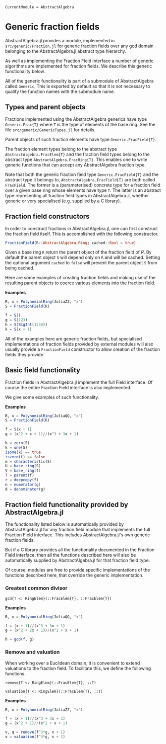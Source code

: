```@meta
CurrentModule = AbstractAlgebra
```

# Generic fraction fields

AbstractAlgebra.jl provides a module, implemented in `src/generic/Fraction.jl` for
generic fraction fields over any gcd domain belonging to the AbstractAlgebra.jl
abstract type hierarchy.

As well as implementing the Fraction Field interface a number of generic algorithms are
implemented for fraction fields. We describe this generic functionality below.

All of the generic functionality is part of a submodule of AbstractAlgebra called
`Generic`. This is exported by default so that it is not necessary to qualify the
function names with the submodule name.

## Types and parent objects

Fractions implemented using the AbstractAlgebra generics have type `Generic.Frac{T}`
where `T` is the type of elements of the base ring. See the file
`src/generic/GenericTypes.jl` for details.

Parent objects of such fraction elements have type `Generic.FracField{T}`.

The fraction element types belong to the abstract type `AbstractAlgebra.FracElem{T}`
and the fraction field types belong to the abstract type `AbstractAlgebra.FracRing{T}`.
This enables one to write generic functions that can accept any AbstractAlgebra
fraction type.

Note that both the generic fraction field type `Generic.FracField{T}` and the abstract
type it belongs to, `AbstractAlgebra.FracField{T}` are both called `FracField`. The 
former is a (parameterised) concrete type for a fraction field over a given base ring
whose elements have type `T`. The latter is an abstract type representing all
fraction field types in AbstractAlgebra.jl, whether generic or very specialised (e.g.
supplied by a C library).

## Fraction field constructors

In order to construct fractions in AbstractAlgebra.jl, one can first construct the
fraction field itself. This is accomplished with the following constructor.

```julia
FractionField(R::AbstractAlgebra.Ring; cached::Bool = true)
```

Given a base ring `R` return the parent object of the fraction field of $R$. By default
the parent object `S` will depend only on `R` and will be cached. Setting the optional
argument `cached` to `false` will prevent the parent object `S` from being cached.

Here are some examples of creating fraction fields and making use of the
resulting parent objects to coerce various elements into the fraction field.

**Examples**

```julia
R, x = PolynomialRing(JuliaZZ, "x")
S = FractionField(R)

f = S()
g = S(123)
h = S(BigInt(1234))
k = S(x + 1)
```

All of the examples here are generic fraction fields, but specialised implementations
of fraction fields provided by external modules will also usually provide a
`FractionField` constructor to allow creation of the fraction fields they provide.

## Basic field functionality

Fraction fields in AbstractAlgebra.jl implement the full Field interface. Of course
the entire Fraction Field interface is also implemented.

We give some examples of such functionality.

**Examples**

```julia
R, x = PolynomialRing(JuliaQQ, "x")
S = FractionField(R)

f = S(x + 1)
g = (x^2 + x + 1)//(x^3 + 3x + 1)

h = zero(S)
k = one(S)
isone(k) == true
iszero(f) == false
m = characteristic(S)
U = base_ring(S)
V = base_ring(f)
T = parent(f)
r = deepcopy(f)
n = numerator(g)
d = denominator(g)
```

## Fraction field functionality provided by AbstractAlgebra.jl

The functionality listed below is automatically provided by AbstractAlgebra.jl for
any fraction field module that implements the full Fraction Field interface.
This includes AbstractAlgebra.jl's own generic fraction fields.

But if a C library provides all the functionality documented in the Fraction Field
interface, then all the functions described here will also be automatically supplied by
AbstractAlgebra.jl for that fraction field type.

Of course, modules are free to provide specific implementations of the functions
described here, that override the generic implementation.

### Greatest common divisor

```@docs
gcd{T <: RingElem}(::FracElem{T}, ::FracElem{T})
```

**Examples**

```julia
R, x = PolynomialRing(JuliaQQ, "x")

f = (x + 1)//(x^3 + 3x + 1)
g = (x^2 + 2x + 1)//(x^2 + x + 1)

h = gcd(f, g)
```

### Remove and valuation

When working over a Euclidean domain, it is convenient to extend valuations to the
fraction field. To facilitate this, we define the following functions.

```@docs
remove{T <: RingElem}(::FracElem{T}, ::T)
```

```@docs
valuation{T <: RingElem}(::FracElem{T}, ::T)
```

**Examples**

```julia
R, x = PolynomialRing(JuliaZZ, "x")

f = (x + 1)//(x^3 + 3x + 1)
g = (x^2 + 1)//(x^2 + x + 1)

v, q = remove(f^3*g, x + 1)
v = valuation(f^3*g, x + 1)
```

